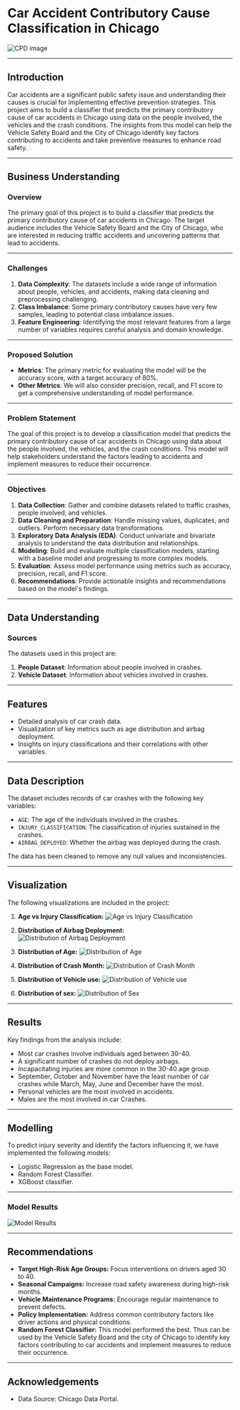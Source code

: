 # Car Accident Contributory Cause Classification in Chicago

![CPD image](Images/CPD.jpg)

---

## Introduction

Car accidents are a significant public safety issue and understanding their causes is crucial for implementing effective prevention strategies. This project aims to build a classifier that predicts the primary contributory cause of car accidents in Chicago using data on the people involved, the vehicles and the crash conditions. The insights from this model can help the Vehicle Safety Board and the City of Chicago identify key factors contributing to accidents and take preventive measures to enhance road safety.

---

## Business Understanding

### Overview

The primary goal of this project is to build a classifier that predicts the primary contributory cause of car accidents in Chicago. The target audience includes the Vehicle Safety Board and the City of Chicago, who are interested in reducing traffic accidents and uncovering patterns that lead to accidents.

---

### Challenges

1. **Data Complexity**: The datasets include a wide range of information about people, vehicles, and accidents, making data cleaning and preprocessing challenging.
2. **Class Imbalance**: Some primary contributory causes have very few samples, leading to potential class imbalance issues.
3. **Feature Engineering**: Identifying the most relevant features from a large number of variables requires careful analysis and domain knowledge.

---

### Proposed Solution

- **Metrics**: The primary metric for evaluating the model will be the accuracy score, with a target accuracy of 80%.
- **Other Metrics**: We will also consider precision, recall, and F1 score to get a comprehensive understanding of model performance.

---


### Problem Statement

The goal of this project is to develop a classification model that predicts the primary contributory cause of car accidents in Chicago using data about the people involved, the vehicles, and the crash conditions. This model will help stakeholders understand the factors leading to accidents and implement measures to reduce their occurrence.

---

### Objectives

1. **Data Collection**: Gather and combine datasets related to traffic crashes, people involved, and vehicles.
2. **Data Cleaning and Preparation**: Handle missing values, duplicates, and outliers. Perform necessary data transformations.
3. **Exploratory Data Analysis (EDA)**: Conduct univariate and bivariate analysis to understand the data distribution and relationships.
4. **Modeling**: Build and evaluate multiple classification models, starting with a baseline model and progressing to more complex models.
5. **Evaluation**: Assess model performance using metrics such as accuracy, precision, recall, and F1 score.
6. **Recommendations**: Provide actionable insights and recommendations based on the model's findings.

---

## Data Understanding

### Sources

The datasets used in this project are:
1. **People Dataset**: Information about people involved in crashes.
2. **Vehicle Dataset**: Information about vehicles involved in crashes.

---

## Features
- Detailed analysis of car crash data.
- Visualization of key metrics such as age distribution and airbag deployment.
- Insights on injury classifications and their correlations with other variables.

---

## Data Description
The dataset includes records of car crashes with the following key variables:
- `AGE`: The age of the individuals involved in the crashes.
- `INJURY_CLASSIFICATION`: The classification of injuries sustained in the crashes.
- `AIRBAG_DEPLOYED`: Whether the airbag was deployed during the crash.

The data has been cleaned to remove any null values and inconsistencies.

---

## Visualization
The following visualizations are included in the project:

1. **Age vs Injury Classification:** 
    ![Age vs Injury Classification](Images/Bivariate.PNG)
    
2. **Distribution of Airbag Deployment:**
    ![Distribution of Airbag Deployment](Images/airbag.PNG)
    
3. **Distribution of Age:**
    ![Distribution of Age](Images/Distofage.PNG)
    
4. **Distribution of Crash Month:**
    ![Distribution of Crash Month](Images/DistofCrash_month.PNG)

5. **Distribution of Vehicle use:**
    ![Distribution of Vehicle use](Images/Vehicleuse.PNG)
    
6. **Distribution of sex:**
    ![Distribution of Sex](Images/sex.PNG)

---

## Results
Key findings from the analysis include:

- Most car crashes involve individuals aged between 30-40.
- A significant number of crashes do not deploy airbags.
- Incapacitating injuries are more common in the 30-40 age group.
- September, October and November have the least number of car crashes while March, May, June and December have the most.
- Personal vehicles are the most involved in accidents.
- Males are the most involved in car Crashes.

---

## Modelling
To predict injury severity and identify the factors influencing it, we have implemented the following models:

- Logistic Regression as the base model.
- Random Forest Classifier.
- XGBoost classifier.

---

### Model Results
   ![Model Results](Images/model_table.PNG)

---

## Recommendations
- **Target High-Risk Age Groups:** Focus interventions on drivers aged 30 to 40.
- **Seasonal Campaigns:** Increase road safety awareness during high-risk months.
- **Vehicle Maintenance Programs:** Encourage regular maintenance to prevent defects.
- **Policy Implementation:** Address common contributory factors like driver actions and physical conditions.
- **Random Forest Classifier:** This model performed  the best. Thus can be used by the Vehicle Safety Board and the city of Chicago to identify key factors contributing to car accidents and implement measures to reduce their occurrence.

---


## Acknowledgements
- Data Source: Chicago Data Portal.